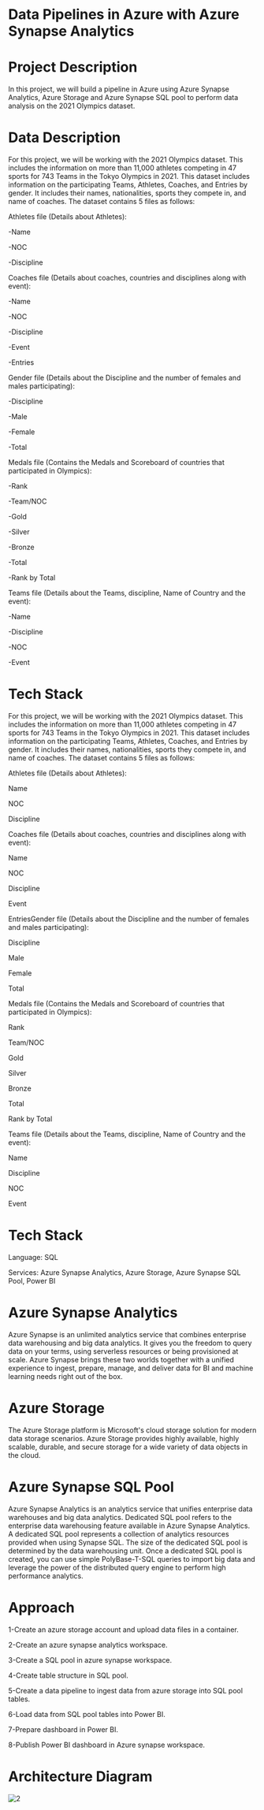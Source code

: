 # Data Pipelines in Azure with Azure Synapse Analytics

# Project Description

In this project, we will build a pipeline in Azure using Azure Synapse Analytics, Azure Storage and Azure Synapse SQL pool to perform data analysis on the 2021 Olympics dataset.

# Data Description

For this project, we will be working with the 2021 Olympics dataset. This includes the information on more than 11,000 athletes competing in 47 sports for 743 Teams in the Tokyo Olympics in 2021. This dataset includes information on the participating Teams, Athletes, Coaches, and Entries by gender. It includes their names, nationalities, sports they compete in, and name of coaches. The dataset contains 5 files as follows:

Athletes file (Details about Athletes):

-Name

-NOC

-Discipline

 

Coaches file (Details about coaches, countries and disciplines along with event):

-Name

-NOC

-Discipline

-Event

-Entries

Gender file (Details about the Discipline and the number of females and males participating):

-Discipline

-Male

-Female

-Total
 

Medals file (Contains the Medals and Scoreboard of countries that participated in Olympics):

-Rank

-Team/NOC

-Gold

-Silver

-Bronze

-Total

-Rank by Total




Teams file (Details about the Teams, discipline, Name of Country and the event):

-Name

-Discipline

-NOC

-Event

# Tech Stack

For this project, we will be working with the 2021 Olympics dataset. This includes the information on more than 11,000 athletes competing in 47 sports for 743 Teams in the Tokyo Olympics in 2021. This dataset includes information on the participating Teams, Athletes, Coaches, and Entries by gender. It includes their names, nationalities, sports they compete in, and name of coaches. The dataset contains 5 files as follows:

Athletes file (Details about Athletes):

Name

NOC

Discipline

 

Coaches file (Details about coaches, countries and disciplines along with event):

Name

NOC

Discipline

Event

 

EntriesGender file (Details about the Discipline and the number of females and males participating):

Discipline

Male

Female

Total

 

Medals file (Contains the Medals and Scoreboard of countries that participated in Olympics):

Rank

Team/NOC

Gold

Silver

Bronze

Total

Rank by Total



Teams file (Details about the Teams, discipline, Name of Country and the event):

Name

Discipline

NOC

Event

# Tech Stack

Language: SQL

Services: Azure Synapse Analytics, Azure Storage, Azure Synapse SQL Pool, Power BI

# Azure Synapse Analytics

Azure Synapse is an unlimited analytics service that combines enterprise data warehousing and big data analytics. It gives you the freedom to query data on your terms, using serverless resources or being provisioned  at scale. Azure Synapse brings these two worlds together with a unified experience to ingest, prepare, manage, and deliver data for  BI and machine learning needs right out of the box.

# Azure Storage

The Azure Storage platform is Microsoft's cloud storage solution for modern data storage scenarios. Azure Storage provides highly available, highly scalable, durable, and secure storage for a wide variety of data objects in the cloud.

# Azure Synapse SQL Pool

Azure Synapse Analytics is an analytics service that unifies enterprise data warehouses and big data analytics. Dedicated SQL pool refers to the enterprise data warehousing feature available in Azure Synapse Analytics. A dedicated SQL pool represents a collection of analytics resources provided when using Synapse SQL. The size of the dedicated SQL pool is determined by the data warehousing unit. Once a dedicated SQL pool is created, you can use simple PolyBase-T-SQL queries to import big data  and leverage the power of the distributed query engine to perform high performance analytics.


 # Approach

1-Create an azure storage account and upload data files in a container.

2-Create an azure synapse analytics workspace.

3-Create a SQL pool in azure synapse workspace.

4-Create table structure in SQL pool.

5-Create a data pipeline to ingest data from azure storage into SQL pool tables.

6-Load data from SQL pool tables into Power BI.

7-Prepare dashboard in Power BI.

8-Publish Power BI dashboard in Azure synapse workspace.

# Architecture Diagram

![2](https://github.com/redjules/Data-Pipelines-in-Azure-with-Azure-Synapse-Analytics/assets/106017493/2080059b-ebd3-41d3-9907-f69bb4ebdd20)
